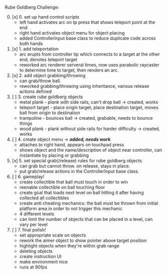 Rube Goldberg Challenge:

 0. [x] 0. set up hand control scripts
 	- left hand activates arc on tp press that shows teleport point at the end
 	- right hand activates object menu for object placing
 	- added ControllerInput base class to reduce duplicate code across both hands
 1. [x] 1. add teleportation
 	- arc erupts from controller tip which connects to a target at the other end, denotes teleport target
 	- reworked arc renderer serveral times, now uses parabolic raycaster to determine time to target, then renders an arc.
 2. [x] 2. add object grabbing/throwing 
 	- can grab/throw ball.
 	- reworked grabbing/throwing using inheritance, various release actions defined
 3. [ ] 3. create rube goldberg objects
 	- metal plank - plank with side rails, can't drop ball -> created, works
 	- teleport target - place origin target, place destination target, moves ball from origin to destination
 	- trampoline - bounces ball -> created, grabable, needs to bounce things
 	- wood plank - plank without side rails for harder difficulty -> created, works
 4. [ ] 4. create object menu -> _**added, needs work**_
 	- attaches to right hand, appears on touchpad press
 	- shows object and the name/description of object near controller, can instantiate by placing or grabbing
 5. [x] 5. set special grab(/release) rules for rube goldberg objects
 	- can grab but cannot throw. on release, stays in place.
 	- put grab/release actions in the ControllerInput base class. 
 6. [ ] 6. gameplay!
 	- create collectible that ball must touch in order to win
 	- reenable collectible on ball touching floor
 	- create goal that loads next level on ball hitting it after having collected all collectibles
 	- create anti cheating mechanics: the ball must be thrown from initial platform area in order to not trigger this mechanic
 	- 4 different levels
 	- can limit the number of objects that can be placed in a level, can vary per level
 7. [ ] 7. final polish!
 	- set appropriate scale on objects
 	- rework the aimer object to show pointer above target position
 	- highlight objects when they're within grab range
 	- deleting objects
 	- create instruction UI
 	- make environment nice
 	- runs at 90fps